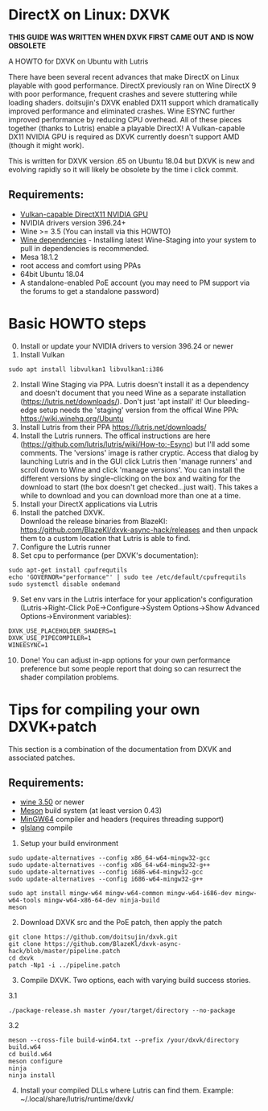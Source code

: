 # DirectX on Linux: DXVK

**THIS GUIDE WAS WRITTEN WHEN DXVK FIRST CAME OUT AND IS NOW OBSOLETE**

A HOWTO for DXVK on Ubuntu with Lutris

There have been several recent advances that make DirectX on Linux playable with good performance.  DirectX previously ran on Wine DirectX 9 with poor performance, frequent crashes and severe stuttering while loading shaders.  doitsujin's DXVK enabled DX11 support which dramatically improved performance and eliminated crashes.  Wine ESYNC further improved performance by reducing CPU overhead.  All of these pieces together (thanks to Lutris) enable a playable DirectX!  A Vulkan-capable DX11 NVIDIA GPU is required as DXVK currently doesn't support AMD (though it might work).

This is written for DXVK version .65 on Ubuntu 18.04 but DXVK is new and evolving rapidly so it will likely be obsolete by the time i click commit.

## Requirements:

* [Vulkan-capable DirectX11 NVIDIA GPU](https://en.wikipedia.org/wiki/Vulkan_(API)#Compatibility)
* NVIDIA drivers version 396.24+
* Wine >= 3.5 (You can install via this HOWTO)
* [Wine dependencies](https://github.com/lutris/lutris/wiki/Wine) - Installing latest Wine-Staging into your system to pull in dependencies is recommended.
* Mesa 18.1.2
* root access and comfort using PPAs
* 64bit Ubuntu 18.04
* A standalone-enabled PoE account (you may need to PM support via the forums to get a standalone password)


# Basic HOWTO steps
0.  Install or update your NVIDIA drivers to version 396.24 or newer
1.  Install Vulkan 
```
sudo apt install libvulkan1 libvulkan1:i386 
```
2.  Install Wine Staging via PPA. Lutris doesn't install it as a dependency and doesn't document that you need Wine as a separate installation (https://lutris.net/downloads/). Don't just 'apt install' it! Our bleeding-edge setup needs the 'staging' version from the offical Wine PPA: https://wiki.winehq.org/Ubuntu
3.  Install Lutris from their PPA https://lutris.net/downloads/
4.  Install the Lutris runners.  The offical instructions are here (https://github.com/lutris/lutris/wiki/How-to:-Esync) but I'll add some comments.  The 'versions' image is rather cryptic. Access that dialog by launching Lutris and in the GUI click Lutris then 'manage runners' and scroll down to Wine and click 'manage versions'. You can install the different versions by single-clicking on the box and waiting for the download to start (the box doesn't get checked...just wait). This takes a while to download and you can download more than one at a time.
5.  Install your DirectX applications via Lutris
6.  Install the patched DXVK.  
Download the release binaries from BlazeKI: https://github.com/BlazeKl/dxvk-async-hack/releases and then unpack them to a custom location that Lutris is able to find.  
7.  Configure the Lutris runner 
8.  Set cpu to performance (per DXVK's documentation):
```
sudo apt-get install cpufrequtils
echo 'GOVERNOR="performance"' | sudo tee /etc/default/cpufrequtils
sudo systemctl disable ondemand
```
9.  Set env vars in the Lutris interface for your application's configuration (Lutris->Right-Click PoE->Configure->System Options->Show Advanced Options->Environment variables):
```
DXVK_USE_PLACEHOLDER_SHADERS=1
DXVK_USE_PIPECOMPILER=1
WINEESYNC=1
```
10.  Done! You can adjust in-app options for your own performance preference but some people report that doing so can resurrect the shader compilation problems.




# Tips for compiling your own DXVK+patch
This section is a combination of the documentation from DXVK and associated patches.

## Requirements:
- [wine 3.50](https://www.winehq.org/) or newer
- [Meson](http://mesonbuild.com/) build system (at least version 0.43)
- [MinGW64](http://mingw-w64.org/) compiler and headers (requires threading support)
- [glslang](https://github.com/KhronosGroup/glslang) compile

1.  Setup your build environment
```
sudo update-alternatives --config x86_64-w64-mingw32-gcc
sudo update-alternatives --config x86_64-w64-mingw32-g++
sudo update-alternatives --config i686-w64-mingw32-gcc
sudo update-alternatives --config i686-w64-mingw32-g++
```
```
sudo apt install mingw-w64 mingw-w64-common mingw-w64-i686-dev mingw-w64-tools mingw-w64-x86-64-dev ninja-build 
meson 
```
2. Download DXVK src and the PoE patch, then apply the patch
```
git clone https://github.com/doitsujin/dxvk.git
git clone https://github.com/BlazeKl/dxvk-async-hack/blob/master/pipeline.patch
cd dxvk
patch -Np1 -i ../pipeline.patch
```
3.  Compile DXVK.  Two options, each with varying build success stories.

3.1
```
./package-release.sh master /your/target/directory --no-package
```
3.2
```
meson --cross-file build-win64.txt --prefix /your/dxvk/directory build.w64
cd build.w64
meson configure 
ninja
ninja install
```

4.  Install your compiled DLLs where Lutris can find them.  Example: ~/.local/share/lutris/runtime/dxvk/<here>
